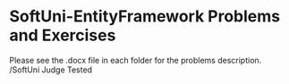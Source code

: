 # SoftUni-EntityFramework Problems and Exercises
Please see the .docx file in each folder for the problems description. /SoftUni Judge Tested

